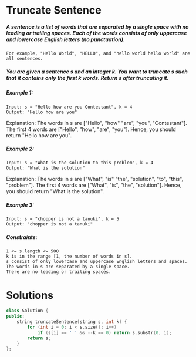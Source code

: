 # Truncate Sentence

##### A sentence is a list of words that are separated by a single space with no leading or trailing spaces. Each of the words consists of only uppercase and lowercase English letters (no punctuation).

    For example, "Hello World", "HELLO", and "hello world hello world" are all sentences.

##### You are given a sentence s​​​​​​ and an integer k​​​​​​. You want to truncate s​​​​​​ such that it contains only the first k​​​​​​ words. Return s​​​​​​ after truncating it.

 

##### Example 1:
````
Input: s = "Hello how are you Contestant", k = 4
Output: "Hello how are you"
````
Explanation:
The words in s are ["Hello", "how" "are", "you", "Contestant"].
The first 4 words are ["Hello", "how", "are", "you"].
Hence, you should return "Hello how are you".

##### Example 2:
````
Input: s = "What is the solution to this problem", k = 4
Output: "What is the solution"
````
Explanation:
The words in s are ["What", "is" "the", "solution", "to", "this", "problem"].
The first 4 words are ["What", "is", "the", "solution"].
Hence, you should return "What is the solution".

##### Example 3:
````
Input: s = "chopper is not a tanuki", k = 5
Output: "chopper is not a tanuki"
````
 

##### Constraints:

    1 <= s.length <= 500
    k is in the range [1, the number of words in s].
    s consist of only lowercase and uppercase English letters and spaces.
    The words in s are separated by a single space.
    There are no leading or trailing spaces.

# Solutions

```cpp
class Solution {
public:
    string truncateSentence(string s, int k) {
        for (int i = 0; i < s.size(); i++) 
            if (s[i] == ' ' && --k == 0) return s.substr(0, i);
        return s;
    }
};

```